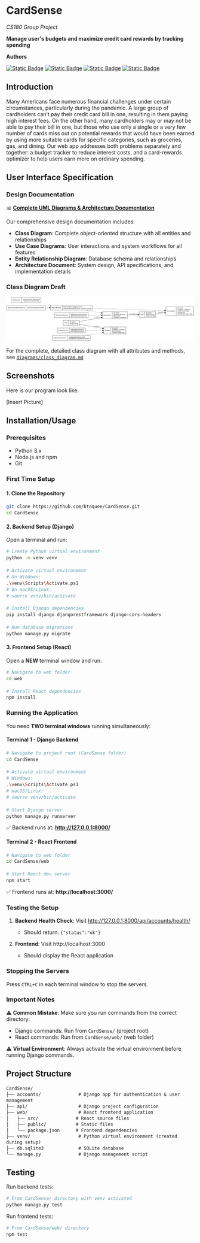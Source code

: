 # CardSense
*CS180 Group Project*

**Manage user's budgets and maximize credit card rewards by tracking spending**


**Authors**

[![Static Badge](https://img.shields.io/badge/Xiyuan%20Wu-path?style=for-the-badge&color=%2387CEEB)](https://github.com/XiyuanWu)
[![Static Badge](https://img.shields.io/badge/Andrew%20Do-path?style=for-the-badge&color=%2390EE90)](https://github.com/androodo)
[![Static Badge](https://img.shields.io/badge/Brandon%20nguyan-path?style=for-the-badge&color=%23CBC3E3)]()
[![Static Badge](https://img.shields.io/badge/Burhanuddin%20Taquee-path?style=for-the-badge&color=%23FFFF00)]()


## Introduction

Many Americans face numerous financial challenges under certain circumstances, particularly during the pandemic. A large group of cardholders can’t pay their credit card bill in one, resulting in them paying high interest fees. On the other hand, many cardholders may or may not be able to pay their bill in one, but those who use only a single or a very few number of cards miss out on potential rewards that would have been earned by using more suitable cards for specific categories, such as groceries, gas, and dining. Our web app addresses both problems separately and together: a budget tracker to reduce interest costs, and a card-rewards optimizer to help users earn more on ordinary spending.

## User Interface Specification

### Design Documentation

📊 **[Complete UML Diagrams & Architecture Documentation](diagrams/)**

Our comprehensive design documentation includes:
- **Class Diagram**: Complete object-oriented structure with all entities and relationships
- **Use Case Diagrams**: User interactions and system workflows for all features
- **Entity Relationship Diagram**: Database schema and relationships
- **Architecture Document**: System design, API specifications, and implementation details

### Class Diagram Draft
![Class Diagram Draft](cardsense_class_diagram_draft.png)

For the complete, detailed class diagram with all attributes and methods, see [`diagrams/class_diagram.md`](diagrams/class_diagram.md)


## Screenshots

Here is our program look like:

[Insert Picture]


## Installation/Usage

### Prerequisites
- Python 3.x
- Node.js and npm
- Git

### First Time Setup

#### 1. Clone the Repository
```bash
git clone https://github.com/btaquee/CardSense.git
cd CardSense
```

#### 2. Backend Setup (Django)
Open a terminal and run:
```bash
# Create Python virtual environment
python -m venv venv

# Activate virtual environment
# On Windows:
.\venv\Scripts\Activate.ps1
# On macOS/Linux:
# source venv/bin/activate

# Install Django dependencies
pip install django djangorestframework django-cors-headers

# Run database migrations
python manage.py migrate
```

#### 3. Frontend Setup (React)
Open a **NEW** terminal window and run:
```bash
# Navigate to web folder
cd web

# Install React dependencies
npm install
```

### Running the Application

You need **TWO terminal windows** running simultaneously:

#### Terminal 1 - Django Backend
```bash
# Navigate to project root (CardSense folder)
cd CardSense

# Activate virtual environment
# Windows:
.\venv\Scripts\Activate.ps1
# macOS/Linux:
# source venv/bin/activate

# Start Django server
python manage.py runserver
```
✅ Backend runs at: **http://127.0.0.1:8000/**

#### Terminal 2 - React Frontend
```bash
# Navigate to web folder
cd CardSense/web

# Start React dev server
npm start
```
✅ Frontend runs at: **http://localhost:3000/**

### Testing the Setup

1. **Backend Health Check**: Visit http://127.0.0.1:8000/api/accounts/health/
   - Should return: `{"status":"ok"}`

2. **Frontend**: Visit http://localhost:3000
   - Should display the React application

### Stopping the Servers
Press `CTRL+C` in each terminal window to stop the servers.

### Important Notes
⚠️ **Common Mistake**: Make sure you run commands from the correct directory:
- Django commands: Run from `CardSense/` (project root)
- React commands: Run from `CardSense/web/` (web folder)

⚠️ **Virtual Environment**: Always activate the virtual environment before running Django commands.

## Project Structure

```
CardSense/
├── accounts/              # Django app for authentication & user management
├── api/                   # Django project configuration
├── web/                   # React frontend application
│   ├── src/              # React source files
│   ├── public/           # Static files
│   └── package.json      # Frontend dependencies
├── venv/                  # Python virtual environment (created during setup)
├── db.sqlite3             # SQLite database
└── manage.py              # Django management script
```

## Testing

Run backend tests:
```bash
# From CardSense/ directory with venv activated
python manage.py test
```

Run frontend tests:
```bash
# From CardSense/web/ directory
npm test
```
